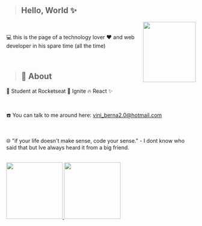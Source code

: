 > <h2>Hello, World ✨</h2>

<img align="right" width='140px' height='160px' src='https://camo.githubusercontent.com/002313a28ac7d09f24e8a70358139bb4f7c2c32eaf83a926e873bedf67b69eac/68747470733a2f2f6d656469612e67697068792e636f6d2f6d656469612f654e41736a4f353574506267616f72376d612f67697068792e676966'>

<br>

<p>💻 this is the page of a technology lover ❤️ and web developer in his spare time (all the time)  </p>


<br>

> <h2>🚀 About </h2>

<p>🎒 Student at Rocketseat 🚀 Ignite 🔥 React ✨</p>

<br>

<p>☎️ You can talk to me around here: <a href='mailto:viniciusberna.contato@gmail.com?Subject=Título%20da%20mensagem"'>vini_berna2.0@hotmail.com <a/></p>
  
<br>

<p>🌐 "if your life doesn't make sense, code your sense." - I dont know who said that but Ive always heard it from a big friend.</p>

<br>

<div>
  <a href="https://github.com/HaloSara">
<img max-width="50%" height="150px" src="https://github-readme-stats.vercel.app/api?username=HaloSara121&show_icons=true&theme=react&include_all_commits=true&count_private=true"/>
<img max-width="50%" height="150px" src="https://github-readme-stats.vercel.app/api/top-langs/?username=HaloSara121&layout=compact&langs_count=16&theme=react"/>
  </a>                                                                                                                                
</div>
